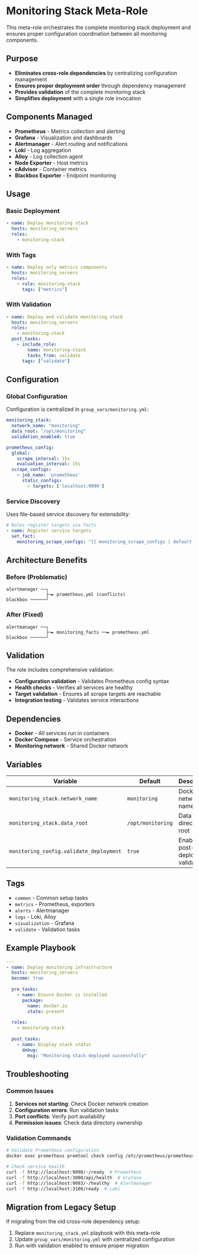 # Monitoring Stack Meta-Role

This meta-role orchestrates the complete monitoring stack deployment and ensures proper configuration coordination between all monitoring components.

## Purpose

- **Eliminates cross-role dependencies** by centralizing configuration management
- **Ensures proper deployment order** through dependency management
- **Provides validation** of the complete monitoring stack
- **Simplifies deployment** with a single role invocation

## Components Managed

- **Prometheus** - Metrics collection and alerting
- **Grafana** - Visualization and dashboards
- **Alertmanager** - Alert routing and notifications
- **Loki** - Log aggregation
- **Alloy** - Log collection agent
- **Node Exporter** - Host metrics
- **cAdvisor** - Container metrics
- **Blackbox Exporter** - Endpoint monitoring

## Usage

### Basic Deployment

```yaml
- name: Deploy monitoring stack
  hosts: monitoring_servers
  roles:
    - monitoring-stack
```

### With Tags

```yaml
- name: Deploy only metrics components
  hosts: monitoring_servers
  roles:
    - role: monitoring-stack
      tags: ["metrics"]
```

### With Validation

```yaml
- name: Deploy and validate monitoring stack
  hosts: monitoring_servers
  roles:
    - monitoring-stack
  post_tasks:
    - include_role:
        name: monitoring-stack
        tasks_from: validate
      tags: ["validate"]
```

## Configuration

### Global Configuration

Configuration is centralized in `group_vars/monitoring.yml`:

```yaml
monitoring_stack:
  network_name: "monitoring"
  data_root: "/opt/monitoring"
  validation_enabled: true

prometheus_config:
  global:
    scrape_interval: 15s
    evaluation_interval: 15s
  scrape_configs:
    - job_name: 'prometheus'
      static_configs:
        - targets: ['localhost:9090']
```

### Service Discovery

Uses file-based service discovery for extensibility:

```yaml
# Roles register targets via facts
- name: Register service targets
  set_fact:
    monitoring_scrape_configs: "{{ monitoring_scrape_configs | default([]) + [my_service_config] }}"
```

## Architecture Benefits

### Before (Problematic)
```
alertmanager ──┐
               ├─► prometheus.yml (conflicts)
blackbox ──────┘
```

### After (Fixed)
```
alertmanager ──┐
               ├─► monitoring_facts ──► prometheus.yml
blackbox ──────┘
```

## Validation

The role includes comprehensive validation:

- **Configuration validation** - Validates Prometheus config syntax
- **Health checks** - Verifies all services are healthy
- **Target validation** - Ensures all scrape targets are reachable
- **Integration testing** - Validates service interactions

## Dependencies

- **Docker** - All services run in containers
- **Docker Compose** - Service orchestration
- **Monitoring network** - Shared Docker network

## Variables

| Variable | Default | Description |
|----------|---------|-------------|
| `monitoring_stack.network_name` | `monitoring` | Docker network name |
| `monitoring_stack.data_root` | `/opt/monitoring` | Data directory root |
| `monitoring_config.validate_deployment` | `true` | Enable post-deployment validation |

## Tags

- `common` - Common setup tasks
- `metrics` - Prometheus, exporters
- `alerts` - Alertmanager
- `logs` - Loki, Alloy
- `visualization` - Grafana
- `validate` - Validation tasks

## Example Playbook

```yaml
---
- name: Deploy monitoring infrastructure
  hosts: monitoring_servers
  become: true
  
  pre_tasks:
    - name: Ensure Docker is installed
      package:
        name: docker.io
        state: present
  
  roles:
    - monitoring-stack
  
  post_tasks:
    - name: Display stack status
      debug:
        msg: "Monitoring stack deployed successfully"
```

## Troubleshooting

### Common Issues

1. **Services not starting**: Check Docker network creation
2. **Configuration errors**: Run validation tasks
3. **Port conflicts**: Verify port availability
4. **Permission issues**: Check data directory ownership

### Validation Commands

```bash
# Validate Prometheus configuration
docker exec prometheus promtool check config /etc/prometheus/prometheus.yml

# Check service health
curl -f http://localhost:9090/-/ready  # Prometheus
curl -f http://localhost:3000/api/health  # Grafana
curl -f http://localhost:9093/-/healthy  # Alertmanager
curl -f http://localhost:3100/ready  # Loki
```

## Migration from Legacy Setup

If migrating from the old cross-role dependency setup:

1. Replace `monitoring_stack.yml` playbook with this meta-role
2. Update `group_vars/monitoring.yml` with centralized configuration
3. Run with validation enabled to ensure proper migration